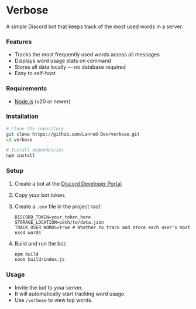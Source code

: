 # Verbose

A simple Discord bot that keeps track of the most used words in a server.

### Features

-   Tracks the most frequently used words across all messages
-   Displays word usage stats on command
-   Stores all data locally — no database required
-   Easy to self-host

### Requirements

-   [Node.js](https://nodejs.org/) (v20 or newer)

### Installation

```bash
# Clone the repository
git clone https://github.com/Lanred-Dev/verbose.git
cd verbose

# Install dependencies
npm install
```

### Setup

1. Create a bot at the [Discord Developer Portal](https://discord.com/developers/applications).

2. Copy your bot token.

3. Create a `.env` file in the project root:

    ```env
    DISCORD_TOKEN=your_token_here
    STORAGE_LOCATION=path/to/data.json
    TRACK_USER_WORDS=true # Whether to track and store each user's most used words
    ```

4. Build and run the bot:

    ```bash
    npm build
    node build/index.js
    ```

### Usage

-   Invite the bot to your server.
-   It will automatically start tracking word usage.
-   Use `/verbose` to view top words.
